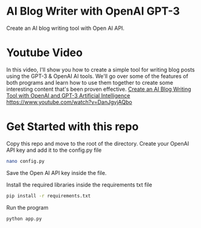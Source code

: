 # AI Blog Writer with OpenAI GPT-3
Create an AI blog writing tool with Open AI API. 


# Youtube Video
In this video, I'll show you how to create a simple tool for writing blog posts using the GPT-3 & OpenAI AI tools. We'll go over some of the features of both programs and learn how to use them together to create some interesting content that's been proven effective.
[Create an AI Blog Writing Tool with OpenAI and GPT-3 Artificial Intelligence](https://www.youtube.com/watch?v=jZW4W02iRBA)
https://www.youtube.com/watch?v=DanJgvjAQbo

# Get Started with this repo
Copy this repo and move to the root of the directory.
Create your OpenAI API key and add it to the config.py file

```sh
nano config.py

```
Save the Open AI API key inside the file.


Install the required libraries inside the requirements txt file

``` sh
pip install -r requirements.txt
```

Run the program

```sh
python app.py
```
